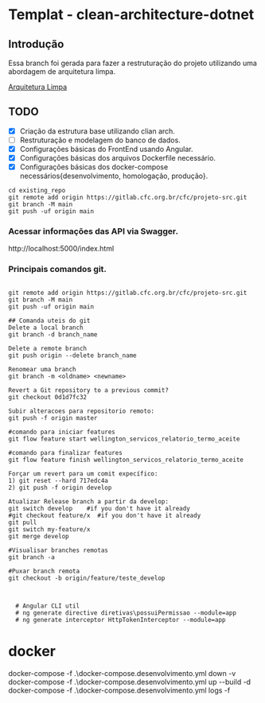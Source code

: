 # Templat - clean-architecture-dotnet


## Introdução 

Essa branch foi gerada para fazer a restruturação do projeto utilizando uma abordagem de arquitetura limpa.

[Arquitetura Limpa](https://blog.cleancoder.com/uncle-bob/2012/08/13/the-clean-architecture.html)




## TODO

<!-- - [ ] [Create](https://docs.gitlab.com/ee/user/project/repository/web_editor.html#create-a-file) or [upload](https://docs.gitlab.com/ee/user/project/repository/web_editor.html#upload-a-file) files -->

- [x] Criação da estrutura base utilizando clian arch.
- [ ] Restruturação e modelagem do banco de dados.
- [x] Configurações básicas do FrontEnd usando Angular.
- [x] Configurações básicas  dos arquivos Dockerfile necessário.
- [x] Configurações básicas  dos docker-compose necessários{desenvolvimento, homologação, produção}.

```
cd existing_repo
git remote add origin https://gitlab.cfc.org.br/cfc/projeto-src.git
git branch -M main
git push -uf origin main
```
<!-- 
## Integrate with your tools

- [ ] [Set up project integrations](https://gitlab.cfc.org.br/cfc/projeto-src/-/settings/integrations)

## Collaborate with your team

- [ ] [Invite team members and collaborators](https://docs.gitlab.com/ee/user/project/members/)
- [ ] [Create a new merge request](https://docs.gitlab.com/ee/user/project/merge_requests/creating_merge_requests.html)
- [ ] [Automatically close issues from merge requests](https://docs.gitlab.com/ee/user/project/issues/managing_issues.html#closing-issues-automatically)
- [ ] [Enable merge request approvals](https://docs.gitlab.com/ee/user/project/merge_requests/approvals/)
- [ ] [Automatically merge when pipeline succeeds](https://docs.gitlab.com/ee/user/project/merge_requests/merge_when_pipeline_succeeds.html)

## Test and Deploy

Use the built-in continuous integration in GitLab.

- [ ] [Get started with GitLab CI/CD](https://docs.gitlab.com/ee/ci/quick_start/index.html)
- [ ] [Analyze your code for known vulnerabilities with Static Application Security Testing(SAST)](https://docs.gitlab.com/ee/user/application_security/sast/)
- [ ] [Deploy to Kubernetes, Amazon EC2, or Amazon ECS using Auto Deploy](https://docs.gitlab.com/ee/topics/autodevops/requirements.html)
- [ ] [Use pull-based deployments for improved Kubernetes management](https://docs.gitlab.com/ee/user/clusters/agent/)
- [ ] [Set up protected environments](https://docs.gitlab.com/ee/ci/environments/protected_environments.html)

*** -->


### Acessar informações das API via Swagger.

http://localhost:5000/index.html

### Principais comandos git.
```

git remote add origin https://gitlab.cfc.org.br/cfc/projeto-src.git
git branch -M main
git push -uf origin main

## Comanda uteis do git
Delete a local branch
git branch -d branch_name

Delete a remote branch
git push origin --delete branch_name

Renomear uma branch
git branch -m <oldname> <newname>

Revert a Git repository to a previous commit?
git checkout 0d1d7fc32

Subir alteracoes para repositorio remoto:
git push -f origin master

#comando para iniciar features
git flow feature start wellington_servicos_relatorio_termo_aceite

#comando para finalizar features
git flow feature finish wellington_servicos_relatorio_termo_aceite

Forçar um revert para um comit expecífico:
1) git reset --hard 717edc4a
2) git push -f origin develop

Atualizar Release branch a partir da develop:
git switch develop    #if you don't have it already
#git checkout feature/x  #if you don't have it already
git pull
git switch my-feature/x
git merge develop

#Visualisar branches remotas
git branch -a

#Puxar branch remota
git checkout -b origin/feature/teste_develop



  # Angular CLI util
  # ng generate directive diretivas\possuiPermissao --module=app
  # ng generate interceptor HttpTokenInterceptor --module=app

```

  # docker

  docker-compose -f .\docker-compose.desenvolvimento.yml down -v
  docker-compose -f .\docker-compose.desenvolvimento.yml up --build -d
  docker-compose -f .\docker-compose.desenvolvimento.yml logs -f

<!-- sudo find / -name "package.json" 2>/dev/null -->
